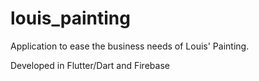 # louis_painting

Application to ease the business needs of Louis' Painting.

Developed in Flutter/Dart and Firebase


